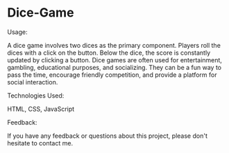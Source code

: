 # Dice-Game

Usage:

A dice game involves two dices as the primary component. Players roll the dices with a click on the button. 
Below the dice, the score is constantly updated by clicking a button.
Dice games are often used for entertainment, gambling, educational purposes, and socializing. 
They can be a fun way to pass the time, encourage friendly competition, and provide a platform for social interaction. 

Technologies Used:

HTML, CSS, JavaScript

Feedback:

If you have any feedback or questions about this project, please don't hesitate to contact me.

